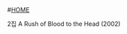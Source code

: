 #[HOME](https://github.com/GeekInTheClass/Coldplay/blob/master/README.md#album-history)

2집 A Rush of Blood to the Head (2002)
